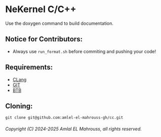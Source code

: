 # NeKernel C/C++

Use the doxygen command to build documentation.

## Notice for Contributors:

- Always use `run_format.sh` before commiting and pushing your code!

## Requirements:

- [CLang](https://clang.llvm.org/)
- [GIT](https://git-scm.com/)
- [BTB](https://github.com/amlel-el-mahrouss/btb)

## Cloning:

```
git clone git@github.com:amlel-el-mahrouss-gh/cc.git
```

###### Copyright (C) 2024-2025 Amlal EL Mahrouss, all rights reserved.
